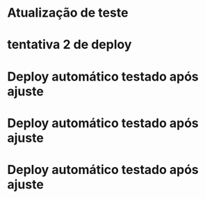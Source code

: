 # Atualização de teste
# tentativa 2 de deploy
# Deploy automático testado após ajuste
# Deploy automático testado após ajuste
# Deploy automático testado após ajuste
